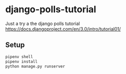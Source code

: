 # django-polls-tutorial
Just a try a the django polls tutorial https://docs.djangoproject.com/en/3.0/intro/tutorial01/

## Setup

```bash
pipenv shell
pipenv install
python manage.py runserver
```
